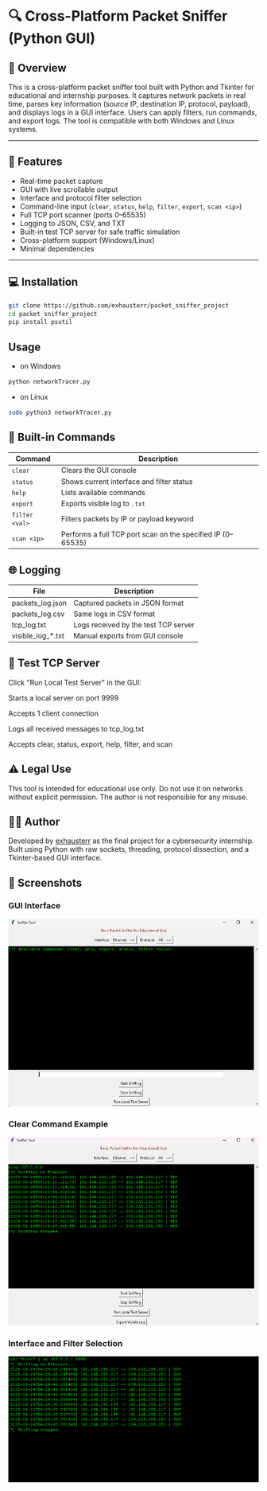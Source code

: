 # 🔍 Cross-Platform Packet Sniffer (Python GUI)

## 🧠 Overview

This is a cross-platform packet sniffer tool built with Python and Tkinter for educational and internship purposes. It captures network packets in real time, parses key information (source IP, destination IP, protocol, payload), and displays logs in a GUI interface. Users can apply filters, run commands, and export logs. The tool is compatible with both Windows and Linux systems.

---

## 🧰 Features

- Real-time packet capture
- GUI with live scrollable output
- Interface and protocol filter selection
- Command-line input (`clear`, `status`, `help`, `filter`, `export`, `scan <ip>`)
- Full TCP port scanner (ports 0–65535)
- Logging to JSON, CSV, and TXT
- Built-in test TCP server for safe traffic simulation
- Cross-platform support (Windows/Linux)
- Minimal dependencies


---

## 💻 Installation

```bash
git clone https://github.com/exhausterr/packet_sniffer_project
cd packet_sniffer_project
pip install psutil
```
## Usage 
- on Windows
```bash
python networkTracer.py
```
- on Linux
```bash
sudo python3 networkTracer.py
```
## 🧪 Built-in Commands
| Command        | Description                                                 |
| -------------- | ----------------------------------------------------------- |
| `clear`        | Clears the GUI console                                      |
| `status`       | Shows current interface and filter status                   |
| `help`         | Lists available commands                                    |
| `export`       | Exports visible log to `.txt`                               |
| `filter <val>` | Filters packets by IP or payload keyword                    |
| `scan <ip>`    | Performs a full TCP port scan on the specified IP (0–65535) |


## 🌐 Logging
| File                 | Description                          |
| -------------------- | ------------------------------------ |
| packets\_log.json    | Captured packets in JSON format      |
| packets\_log.csv     | Same logs in CSV format              |
| tcp\_log.txt         | Logs received by the test TCP server |
| visible\_log\_\*.txt | Manual exports from GUI console      |

## 🧪 Test TCP Server
Click "Run Local Test Server" in the GUI:

Starts a local server on port 9999

Accepts 1 client connection

Logs all received messages to tcp_log.txt

Accepts clear, status, export, help, filter, and scan <ip>

## ⚠️ Legal Use
This tool is intended for educational use only. Do not use it on networks without explicit permission. The author is not responsible for any misuse.

## 🧑‍💻 Author

Developed by [exhausterr](https://github.com/exhausterr) as the final project for a cybersecurity internship.  
Built using Python with raw sockets, threading, protocol dissection, and a Tkinter-based GUI interface. 

## 📸 Screenshots

### GUI Interface  
![GUI Interface](screenShots/gui-interface.png)

### Clear Command Example  
![Clear Command](screenShots/command-clear-example.png)

### Interface and Filter Selection  
![Interface Filter](screenShots/interface-selection.png)




